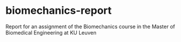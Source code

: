 # biomechanics-report

Report for an assignment of the Biomechanics course in the Master of Biomedical Engineering at KU Leuven
